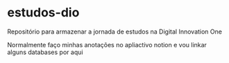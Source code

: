 # estudos-dio
Repositório para armazenar a jornada de estudos na Digital Innovation One

Normalmente faço minhas anotações no apliactivo notion e vou linkar alguns databases por aqui

